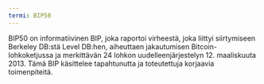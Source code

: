 ```yaml
---
termi: BIP50
---
```


BIP50 on informatiivinen BIP, joka raportoi virheestä, joka liittyi siirtymiseen Berkeley DB:stä Level DB:hen, aiheuttaen jakautumisen Bitcoin-lohkoketjussa ja merkittävän 24 lohkon uudelleenjärjestelyn 12. maaliskuuta 2013. Tämä BIP käsittelee tapahtunutta ja toteutettuja korjaavia toimenpiteitä.